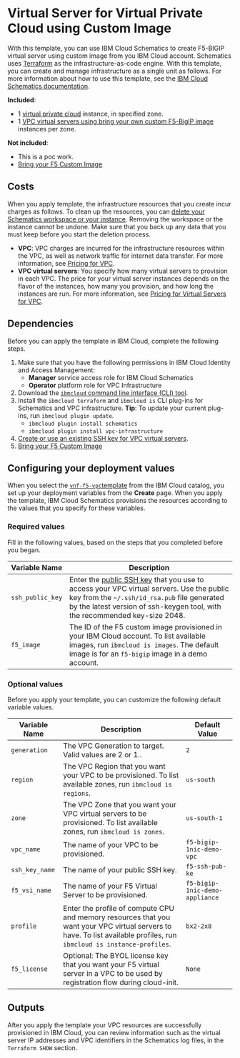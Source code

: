 # Virtual Server for Virtual Private Cloud using Custom Image

With this template, you can use IBM Cloud Schematics to create F5-BIGIP virtual server using custom image from you IBM Cloud account. Schematics uses [Terraform](https://www.terraform.io/) as the infrastructure-as-code engine. With this template, you can create and manage infrastructure as a single unit as follows. For more information about how to use this template, see the [IBM Cloud Schematics documentation](https://cloud.ibm.com/docs/schematics).

**Included**:
* 1 [virtual private cloud](https://cloud.ibm.com/docs/vpc-on-classic?topic=vpc-on-classic-getting-started) instance, in specified zone.
* 1 [VPC virtual servers using bring your own custom F5-BigIP image](https://cloud.ibm.com/docs/vpc-on-classic-vsi?topic=vpc-on-classic-vsi-getting-started) instances per zone. 

**Not included**:
* This is a poc work.
* [Bring your F5 Custom Image](https://cloud.ibm.com/docs/vpc-on-classic-vsi?topic=vpc-on-classic-vsi-images#custom-images)

## Costs

When you apply template, the infrastructure resources that you create incur charges as follows. To clean up the resources, you can [delete your Schematics workspace or your instance](https://cloud.ibm.com/docs/schematics?topic=schematics-manage-lifecycle#destroy-resources). Removing the workspace or the instance cannot be undone. Make sure that you back up any data that you must keep before you start the deletion process.

* **VPC**: VPC charges are incurred for the infrastructure resources within the VPC, as well as network traffic for internet data transfer. For more information, see [Pricing for VPC](https://cloud.ibm.com/docs/vpc-on-classic?topic=vpc-on-classic-pricing-for-vpc).
* **VPC virtual servers**: You specify how many virtual servers to provision in each VPC. The price for your virtual server instances depends on the flavor of the instances, how many you provision, and how long the instances are run. For more information, see [Pricing for Virtual Servers for VPC](https://cloud.ibm.com/docs/infrastructure/vpc-on-classic?topic=vpc-on-classic-pricing-for-vpc#pricing-for-virtual-servers-for-vpc).

## Dependencies

Before you can apply the template in IBM Cloud, complete the following steps.

1.  Make sure that you have the following permissions in IBM Cloud Identity and Access Management:
    * **Manager** service access role for IBM Cloud Schematics
    * **Operator** platform role for VPC Infrastructure
2.  Download the [`ibmcloud` command line interface (CLI) tool](https://cloud.ibm.com/docs/cli/reference/ibmcloud?topic=cloud-cli-install-ibmcloud-cli).
3.  Install the `ibmcloud terraform` and `ibmcloud is` CLI plug-ins for Schematics and VPC infrastructure. **Tip**: To update your current plug-ins, run `ibmcloud plugin update`.
    *  `ibmcloud plugin install schematics`
    *  `ibmcloud plugin install vpc-infrastructure`
4.  [Create or use an existing SSH key for VPC virtual servers](https://cloud.ibm.com/docs/vpc-on-classic-vsi?topic=vpc-on-classic-vsi-ssh-keys).
5. [Bring your F5 Custom Image](https://cloud.ibm.com/docs/vpc-on-classic-vsi?topic=vpc-on-classic-vsi-images#custom-images)

## Configuring your deployment values

When you select the [`vnf-f5-vpc`template](https://cloud.ibm.com/catalog/content/vnf-f5-vpc) from the IBM Cloud catalog, you set up your deployment variables from the **Create** page. When you apply the template, IBM Cloud Schematics provisions the resources according to the values that you specify for these variables.

### Required values
Fill in the following values, based on the steps that you completed before you began.

|Variable Name|Description|
|-------------|-----------|
|`ssh_public_key`|Enter the [public SSH key](https://cloud.ibm.com/docs/vpc-on-classic-vsi?topic=vpc-on-classic-vsi-ssh-keys) that you use to access your VPC virtual servers. Use the public key from the `~/.ssh/id_rsa.pub` file generated by the latest version of ssh-keygen tool, with the recommended key-size 2048.|
|`f5_image`|The ID of the F5 custom image provisioned in your IBM Cloud account. To list available images, run `ibmcloud is images`. The default image is for an `f5-bigip` image in a demo account.|

### Optional values
Before you apply your template, you can customize the following default variable values.

|Variable Name|Description|Default Value|
|-------------|-----------|-------------|
|`generation`|The VPC Generation to target. Valid values are 2 or 1..|`2`|
|`region`|The VPC Region that you want your VPC to be provisioned. To list available zones, run `ibmcloud is regions`.|`us-south`|
|`zone`|The VPC Zone that you want your VPC virtual servers to be provisioned. To list available zones, run `ibmcloud is zones`.|`us-south-1`|
|`vpc_name`|The name of your VPC to be provisioned.|`f5-bigip-1nic-demo-vpc`|
|`ssh_key_name`|The name of your public SSH key.|`f5-ssh-pub-ke`|
|`f5_vsi_name`|The name of your F5 Virtual Server to be provisioned.|`f5-bigip-1nic-demo-appliance`|
|`profile`|Enter the profile of compute CPU and memory resources that you want your VPC virtual servers to have. To list available profiles, run `ibmcloud is instance-profiles`.|`bx2-2x8`|
|`f5_license`|Optional: The BYOL license key that you want your F5 virtual server in a VPC to be used by registration flow during cloud-init.|`None`|

## Outputs
After you apply the template your VPC resources are successfully provisioned in IBM Cloud, you can review information such as the virtual server IP addresses and VPC identifiers in the Schematics log files, in the `Terraform SHOW` section.
